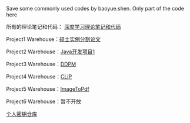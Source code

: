 Save some commonly used codes by baoyue.shen. Only part of the code here

所有的理论笔记和代码： [深度学习理论笔记和代码](https://cariclpajpr.feishu.cn/wiki/ETMfwlw5aiS8TykTAQFcfXZVnRh)

Project1 Warehouse：[硕士实例分割论文](https://github.com/GreaBugs/Train-strategy.git)

Project2 Warehouse：[Java开发项目1](https://github.com/GreaBugs/Learn_NIO.git)

Project3 Warehouse：[DDPM](https://github.com/GreaBugs/Learn_DDPM.git)

Project4 Warehouse：[CLIP](https://github.com/GreaBugs/Learn-Clip.git)

Project5 Warehouse：[ImageToPdf](https://github.com/GreaBugs/Tools-ImageToPdf.git)

Project6 Warehouse：暂不开放

[个人密钥仓库](https://github.com/GreaBugs/secret_key.git)
